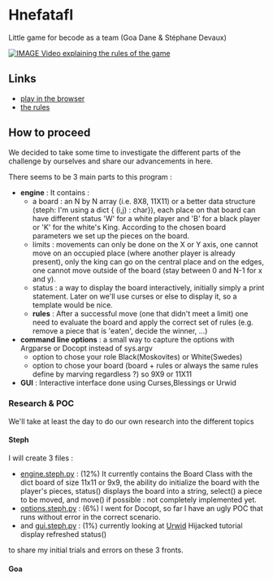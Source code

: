 # Hnefatafl
Little game for becode as a team (Goa Dane &amp; Stéphane Devaux)


[![IMAGE Video explaining the rules of the game](http://img.youtube.com/vi/rwO3AN__kAw/0.jpg)](https://www.youtube.com/watch?v=rwO3AN__kAw)

## Links
- [play in the browser](http://www.lutanho.net/play/hnefatafl.html)
- [the rules](http://aagenielsen.dk/fetlar_rules_en.php)

## How to proceed

We decided to take some time to investigate the different parts of the challenge by ourselves and share our advancements in here.

There seems to be 3 main parts to this program :
- **engine** : It contains :
  - a board : an N by N array (i.e. 8X8, 11X11) or a better data structure (steph: I'm using a dict { (i,j) : char}), each place on that board can have different status 'W' for a white player and 'B' for a black player or 'K' for the white's King. According to the chosen board parameters we set up the pieces on the board.
  - limits : movements can only be done on the X or Y axis, one cannot move on an occupied place (where another player is already present), only the king can go on the central place and on the edges, one cannot move outside of the board (stay between 0 and N-1 for x and y).
  - status : a way to display the board interactively, initially simply a print statement. Later on we'll use curses or else to display it, so a template would be nice.
  - **rules** : After a successful move (one that didn't meet a limit) one need to evaluate the board and apply the correct set of rules (e.g. remove a piece that is 'eaten', decide the winner, ...)
- **command line options** : a small way to capture the options with Argparse or Docopt instead of sys.argv
  - option to chose your role Black(Moskovites) or White(Swedes)
  - option to chose your board (board + rules or always the same rules define by marving regardless ?) so 9X9 or 11X11
- **GUI** : Interactive interface done using Curses,Blessings or Urwid

### Research & POC

We'll take at least the day to do our own research into the different topics

#### Steph
I will create 3 files : 
- [engine.steph.py](engine.steph.py) : (12%) It currently contains the Board Class with the dict board of size 11x11 or 9x9, the ability do initialize the board with the player's pieces, status() displays the board into a string, select() a piece to be moved, and move() if possible : not completely implemented yet.
- [options.steph.py](options.steph.py) : (6%) I went for Docopt, so far I have an ugly POC that runs without error in the correct scenario.
- and [gui.steph.py](gui.steph.py) : (1%) currently looking at [Urwid](urwid.md) Hijacked tutorial display refreshed status()

to share my initial trials and errors on these 3 fronts.

#### Goa


